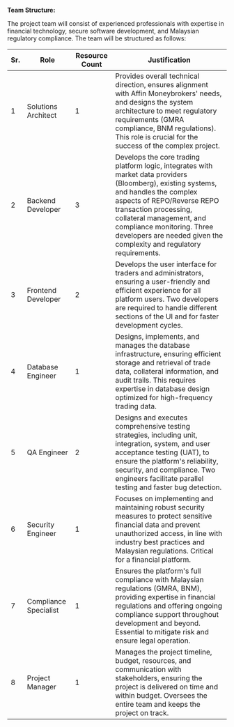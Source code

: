 **Team Structure:**

The project team will consist of experienced professionals with expertise in financial technology, secure software development, and Malaysian regulatory compliance.  The team will be structured as follows:

Sr. | Role | Resource Count | Justification
---|-----------------------|----------------|-----------------------------------------------------------------------
1  | Solutions Architect    | 1              | Provides overall technical direction, ensures alignment with Affin Moneybrokers' needs, and designs the system architecture to meet regulatory requirements (GMRA compliance, BNM regulations).  This role is crucial for the success of the complex project.
2  | Backend Developer      | 3              | Develops the core trading platform logic, integrates with market data providers (Bloomberg), existing systems, and handles the complex aspects of REPO/Reverse REPO transaction processing, collateral management, and compliance monitoring. Three developers are needed given the complexity and regulatory requirements.
3  | Frontend Developer     | 2              | Develops the user interface for traders and administrators, ensuring a user-friendly and efficient experience for all platform users. Two developers are required to handle different sections of the UI and for faster development cycles.
4  | Database Engineer      | 1              | Designs, implements, and manages the database infrastructure, ensuring efficient storage and retrieval of trade data, collateral information, and audit trails. This requires expertise in database design optimized for high-frequency trading data.
5  | QA Engineer            | 2              | Designs and executes comprehensive testing strategies, including unit, integration, system, and user acceptance testing (UAT), to ensure the platform's reliability, security, and compliance. Two engineers facilitate parallel testing and faster bug detection.
6  | Security Engineer      | 1              | Focuses on implementing and maintaining robust security measures to protect sensitive financial data and prevent unauthorized access, in line with industry best practices and Malaysian regulations. Critical for a financial platform.
7  | Compliance Specialist  | 1              | Ensures the platform's full compliance with Malaysian regulations (GMRA, BNM), providing expertise in financial regulations and offering ongoing compliance support throughout development and beyond. Essential to mitigate risk and ensure legal operation.
8  | Project Manager        | 1              | Manages the project timeline, budget, resources, and communication with stakeholders, ensuring the project is delivered on time and within budget.  Oversees the entire team and keeps the project on track.